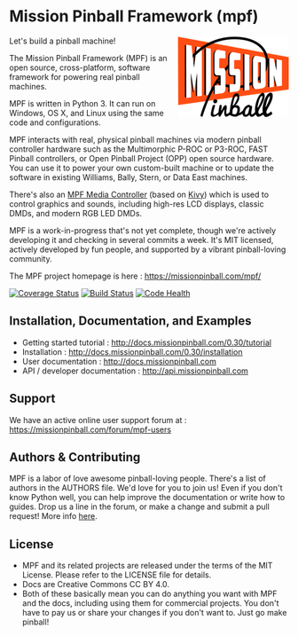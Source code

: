 Mission Pinball Framework (mpf)
===============================

<img align="right" height="146" src="mpf-logo-200.png"/>

Let's build a pinball machine!

The Mission Pinball Framework (MPF) is an open source, cross-platform, software framework for powering real pinball
machines.

MPF is written in Python 3. It can run on Windows, OS X, and Linux using the same code and configurations.

MPF interacts with real, physical pinball machines via modern pinball controller hardware such as the Multimorphic
P-ROC or P3-ROC, FAST Pinball controllers, or Open Pinball Project (OPP) open source hardware. You can use it to power
your own custom-built machine or to update the software in existing Williams, Bally, Stern, or Data East machines.

There's also an [MPF Media Controller](https://github.com/missionpinball/mpf-mc/) (based on [Kivy](http://kivy.org))
which is used to control graphics and sounds, including high-res LCD displays, classic DMDs, and modern RGB LED DMDs.

MPF is a work-in-progress that's not yet complete, though we're actively developing it and checking in several commits a
week. It's MIT licensed, actively developed by fun people, and supported by a vibrant pinball-loving community.

The MPF project homepage is here : https://missionpinball.com/mpf/

[![Coverage Status](https://coveralls.io/repos/missionpinball/mpf/badge.svg?branch=master&service=github)](https://coveralls.io/github/missionpinball/mpf?branch=master)
[![Build Status](https://travis-ci.org/missionpinball/mpf.svg?branch=master)](https://travis-ci.org/missionpinball/mpf)
[![Code Health](https://landscape.io/github/missionpinball/mpf/master/landscape.svg?style=flat)](https://landscape.io/github/missionpinball/mpf/master)

Installation, Documentation, and Examples
-----------------------------------------
* Getting started tutorial : http://docs.missionpinball.com/0.30/tutorial
* Installation : http://docs.missionpinball.com/0.30/installation
* User documentation : http://docs.missionpinball.com
* API / developer documentation : http://api.missionpinball.com

Support
-------
We have an active online user support forum at : https://missionpinball.com/forum/mpf-users

Authors & Contributing
----------------------
MPF is a labor of love awesome pinball-loving people. There's a list of authors in the AUTHORS file. We'd love for you
to join us! Even if you don't know Python well, you can help improve the documentation or write how to guides. Drop us a
line in the forum, or make a change and submit a pull request! More info [here](http://docs.missionpinball.com/0.30/contribute).

License
-------
* MPF and its related projects are released under the terms of the MIT License. Please refer to the LICENSE file for details.
* Docs are Creative Commons CC BY 4.0.
* Both of these basically mean you can do anything you want with MPF and the docs, including using them for commercial
  projects. You don't have to pay us or share your changes if you don't want to. Just go make pinball!

